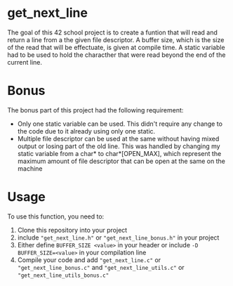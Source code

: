 # get_next_line
The goal of this 42 school project is to create a funtion that will read and return a line from a the given file descriptor. A buffer size, which is the size of the read that will be effectuate, is given at compile time. A static variable had to be used to hold the characther that were read beyond the end of the current line.
# Bonus
The bonus part of this project had the following requirement:
  - Only one static variable can be used. This didn't require any change to the code due to it already using only one static.
  - Multiple file descriptor can be used at the same without having mixed output or losing part of the old line. This was handled by changing my static variable from a char* to char*[OPEN_MAX], which represent the maximum amount of file descriptor that can be open at the same on the machine
  # Usage
  To use this function, you need to:
  1. Clone this repository into your project
  2. include `"get_next_line.h"` or `"get_next_line_bonus.h"` in your project
  3. Either define `BUFFER_SIZE <value>` in your header or include `-D BUFFER_SIZE=<value>` in your compilation line
  4. Compile your code and add `"get_next_line.c"` or `"get_next_line_bonus.c"` and `"get_next_line_utils.c"` or `"get_next_line_utils_bonus.c"`
